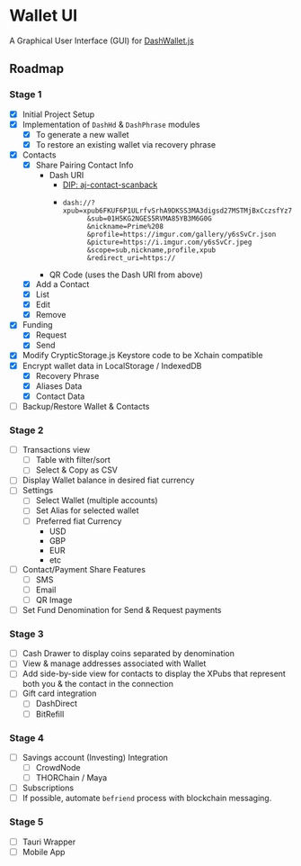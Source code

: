 # Wallet UI

A Graphical User Interface (GUI) for
[DashWallet.js](https://github.com/dashhive/DashWallet.js)


## Roadmap
### Stage 1
- [x] Initial Project Setup
- [x] Implementation of `DashHd` & `DashPhrase` modules
  - [x] To generate a new wallet
  - [x] To restore an existing wallet via recovery phrase
- [x] Contacts
  - [x] Share Pairing Contact Info
    - Dash URI
      - [DIP: aj-contact-scanback](https://github.com/dashhive/DIPs/blob/aj-contact-scanback/aj-contact-scanback.md#1-contact-exchange)
      - ```
        dash://?xpub=xpub6FKUF6P1ULrfvSrhA9DKSS3MA3digsd27MSTMjBxCczsfYz7vcFLnbQwjP9CsAfEJsnD4UwtbU43iZaibv4vnzQNZmQAVcufN4r3pva8kTz
              &sub=01H5KG2NGES5RVMA85YB3M6G0G
              &nickname=Prime%208
              &profile=https://imgur.com/gallery/y6sSvCr.json
              &picture=https://i.imgur.com/y6sSvCr.jpeg
              &scope=sub,nickname,profile,xpub
              &redirect_uri=https://
        ```
    - QR Code (uses the Dash URI from above)
  - [x] Add a Contact
  - [x] List
  - [x] Edit
  - [x] Remove
- [x] Funding
  - [x] Request
  - [x] Send
- [x] Modify CrypticStorage.js Keystore code to be Xchain compatible
- [x] Encrypt wallet data in LocalStorage / IndexedDB
  - [x] Recovery Phrase
  - [x] Aliases Data
  - [x] Contact Data
- [ ] Backup/Restore Wallet & Contacts

### Stage 2
 - [ ] Transactions view
   - [ ] Table with filter/sort
   - [ ] Select & Copy as CSV
 - [ ] Display Wallet balance in desired fiat currency
 - [ ] Settings
   - [ ] Select Wallet (multiple accounts)
   - [ ] Set Alias for selected wallet
   - [ ] Preferred fiat Currency
     - USD
     - GBP
     - EUR
     - etc
 - [ ] Contact/Payment Share Features
   - [ ] SMS
   - [ ] Email
   - [ ] QR Image
 - [ ] Set Fund Denomination for Send & Request payments

### Stage 3
 - [ ] Cash Drawer to display coins separated by denomination
 - [ ] View & manage addresses associated with Wallet
 - [ ] Add side-by-side view for contacts to display the XPubs that represent both you & the contact in the connection
 - [ ] Gift card integration
   - [ ] DashDirect
   - [ ] BitRefill

### Stage 4
 - [ ] Savings account (Investing) Integration
   - [ ] CrowdNode
   - [ ] THORChain / Maya
 - [ ] Subscriptions
 - [ ] If possible, automate `befriend` process with blockchain messaging.

### Stage 5
 - [ ] Tauri Wrapper
 - [ ] Mobile App
